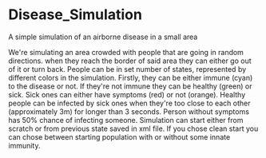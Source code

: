# Disease_Simulation
 A simple simulation of an airborne disease in a small area
 
 We're simulating an area crowded with people that are going in random directions.
 when they reach the border of said area they can either go out of it or turn back.
 People can be in set number of states, represented by different colors in the simulation. 
 Firstly, they can be either immune (cyan) to the disease or not.
 If they're not immune they can be healthy (green) or sick.
 Sick ones can either have symptoms (red) or not (orange).
 Healthy people can be infected by sick ones when they're too close to each other (approximately 3m) for longer than 3 seconds.
 Person without symptoms has 50% chance of infecting someone.
 Simulation can start either from scratch or from previous state saved in xml file.
 If you chose clean start you can chose between starting population with or without some innate immunity.
